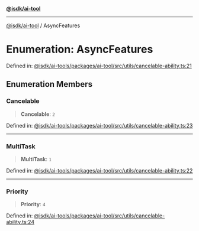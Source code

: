 [**@isdk/ai-tool**](../README.md)

***

[@isdk/ai-tool](../globals.md) / AsyncFeatures

# Enumeration: AsyncFeatures

Defined in: [@isdk/ai-tools/packages/ai-tool/src/utils/cancelable-ability.ts:21](https://github.com/isdk/ai-tool.js/blob/fb1809b53cc75a30928176c26910792b6b8a96e1/src/utils/cancelable-ability.ts#L21)

## Enumeration Members

### Cancelable

> **Cancelable**: `2`

Defined in: [@isdk/ai-tools/packages/ai-tool/src/utils/cancelable-ability.ts:23](https://github.com/isdk/ai-tool.js/blob/fb1809b53cc75a30928176c26910792b6b8a96e1/src/utils/cancelable-ability.ts#L23)

***

### MultiTask

> **MultiTask**: `1`

Defined in: [@isdk/ai-tools/packages/ai-tool/src/utils/cancelable-ability.ts:22](https://github.com/isdk/ai-tool.js/blob/fb1809b53cc75a30928176c26910792b6b8a96e1/src/utils/cancelable-ability.ts#L22)

***

### Priority

> **Priority**: `4`

Defined in: [@isdk/ai-tools/packages/ai-tool/src/utils/cancelable-ability.ts:24](https://github.com/isdk/ai-tool.js/blob/fb1809b53cc75a30928176c26910792b6b8a96e1/src/utils/cancelable-ability.ts#L24)
